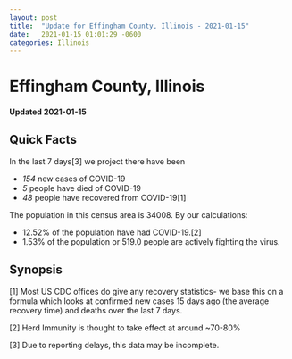 ```yaml
---
layout: post
title:  "Update for Effingham County, Illinois - 2021-01-15"
date:   2021-01-15 01:01:29 -0600
categories: Illinois
---
```


# Effingham County, Illinois
#### Updated 2021-01-15

## Quick Facts

In the last 7 days[3] we project there have been
- *154* new cases of COVID-19
- *5* people have died of COVID-19
- *48* people have recovered from COVID-19[1]

The population in this census area is 34008. By our calculations:
- 12.52% of the population have had COVID-19.[2]
- 1.53% of the population or 519.0 people are actively fighting the virus.

## Synopsis




[1] Most US CDC offices do give any recovery statistics- we base this on a formula which looks at confirmed new cases
15 days ago (the average recovery time) and deaths over the last 7 days.

[2] Herd Immunity is thought to take effect at around ~70-80%

[3] Due to reporting delays, this data may be incomplete.
 
    